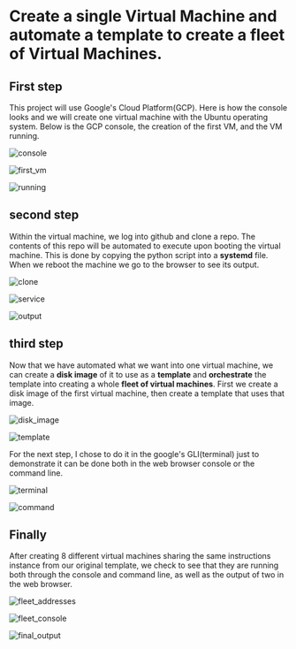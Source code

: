 # Create a single Virtual Machine and automate a template to create a fleet of Virtual Machines.

## First step

This project will use Google's Cloud Platform(GCP). Here is how the console
looks and we will create one virtual machine with the Ubuntu operating system.
Below is the GCP console, the creation of the first VM, and the VM running.

![console](https://github.com/r0meroh/python_automations/blob/master/create_VM_and_automate_deployment/create_vm_automate_deployment_images/console.PNG)

![first_vm](https://github.com/r0meroh/python_automations/blob/master/create_VM_and_automate_deployment/create_vm_automate_deployment_images/create_instance.PNG)

![running](https://github.com/r0meroh/python_automations/blob/master/create_VM_and_automate_deployment/create_vm_automate_deployment_images/ssh_on_browserWindow.PNG)

## second step

Within the virtual machine, we log into github and clone a repo. The contents of
this repo will be automated to execute upon booting the virtual machine. This is
done by copying the python script into a **systemd** file. When we reboot the
machine we go to the browser to see its output.

![clone](https://github.com/r0meroh/python_automations/blob/master/create_VM_and_automate_deployment/create_vm_automate_deployment_images/controlling_vm.PNG)

![service](https://github.com/r0meroh/python_automations/blob/master/create_VM_and_automate_deployment/create_vm_automate_deployment_images/create_service.PNG)

![output](https://github.com/r0meroh/python_automations/blob/master/create_VM_and_automate_deployment/create_vm_automate_deployment_images/output.PNG)

## third step

Now that we have automated what we want into one virtual machine, we can create
a **disk image** of it to use as a **template** and **orchestrate** the template
into creating a whole **fleet of virtual machines**.
First we create a disk image of the first virtual machine, then create a
template that uses that image.

![disk_image](https://github.com/r0meroh/python_automations/blob/master/create_VM_and_automate_deployment/create_vm_automate_deployment_images/create_image.PNG)

![template](https://github.com/r0meroh/python_automations/blob/master/create_VM_and_automate_deployment/create_vm_automate_deployment_images/choose_our_image.PNG)

For the next step, I chose to do it in the google's GLI(terminal) just to
demonstrate it can be done both in the web browser console or the command line.

![terminal](https://github.com/r0meroh/python_automations/blob/master/create_VM_and_automate_deployment/create_vm_automate_deployment_images/gcloud_init.PNG)

![command](https://github.com/r0meroh/python_automations/blob/master/create_VM_and_automate_deployment/create_vm_automate_deployment_images/create_fleet.PNG)

## Finally

After creating 8 different virtual machines sharing the same instructions
 instance from our original template, we check to see that they are running both through the console
and command line, as well as the output of two in the web browser.

![fleet_addresses](https://github.com/r0meroh/python_automations/blob/master/create_VM_and_automate_deployment/create_vm_automate_deployment_images/fleet_running.PNG)

![fleet_console](https://github.com/r0meroh/python_automations/blob/master/create_VM_and_automate_deployment/create_vm_automate_deployment_images/fleet_running_console.PNG)

![final_output](https://github.com/r0meroh/python_automations/blob/master/create_VM_and_automate_deployment/create_vm_automate_deployment_images/fleet_working.PNG)
